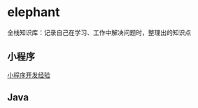 # elephant
全栈知识库：记录自己在学习、工作中解决问题时，整理出的知识点




## 小程序

[小程序开发经验](https://github.com/liuhualiuhua/elephant/blob/master/miniapp/miniapp.md)


##  Java  


